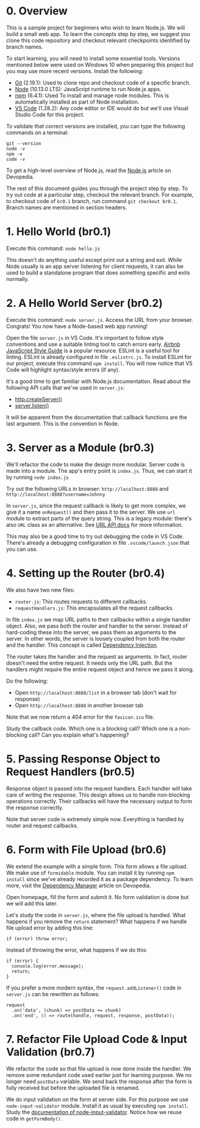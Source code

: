 # 0. Overview

This is a sample project for beginners who wish to learn Node.js. We will build a small web app. To learn the concepts step by step, we suggest you clone this code repository and checkout relevant checkpoints identified by branch names.

To start learning, you will need to install some essential tools. Versions mentioned below were used on Windows 10 when preparing this project but you may use more recent versions. Install the following:
* [Git](https://git-scm.com/download) (2.19.1): Used to clone repo and checkout code of a specific branch.
* [Node](https://nodejs.org/) (10.13.0 LTS): JavaScript runtime to run Node.js apps.
* [npm](https://www.npmjs.com/get-npm) (6.4.1): Used To install and manage node modules. This is automatically installed as part of Node installation.
* [VS Code](https://code.visualstudio.com/) (1.28.2): Any code editor or IDE would do but we'll use Visual Studio Code for this project. 

To validate that correct versions are installed, you can type the following commands on a terminal:
```
git --version
node -v
npm -v
code -v
```

To get a high-level overview of Node.js, read the [Node.js](https://devopedia.org/node-js) article on Devopedia.

The rest of this document guides you through the project step by step. To try out code at a particular step, checkout the relevant branch. For example, to checkout code of `br0.1` branch, run command `git checkout br0.1`. Branch names are mentioned in section headers.


# 1. Hello World (br0.1)

Execute this command: `node hello.js`

This doesn't do anything useful except print out a string and exit. While Node usually is an app server listening for client requests, it can also be used to build a standalone program that does something specific and exits normally.


# 2. A Hello World Server (br0.2)

Execute this command: `node server.js`. Access the URL from your browser. Congrats! You now have a Node-based web app running!

Open the file `server.js` in VS Code. It's important to follow style conventions and use a suitable linting tool to catch errors early. [Airbnb JavaScript Style Guide](https://github.com/airbnb/javascript) is a popular resource. ESLint is a useful tool for linting. ESLint is already configured in file `.eslintrc.js`. To install ESLint for our project, execute this command `npm install`. You will now notice that VS Code will highlight syntax/style errors (if any).

It's a good time to get familiar with Node.js documentation. Read about the following API calls that we've used in `server.js`:
* [http.createServer()](https://nodejs.org/api/http.html#http_http_createserver_options_requestlistener)
* [server.listen()](https://nodejs.org/api/net.html#net_server_listen)

It will be apparent from the documentation that callback functions are the last argument. This is the convention in Node.


# 3. Server as a Module (br0.3)

We'll refactor the code to make the design more modular. Server code is made into a module. The app's entry point is `index.js`. Thus, we can start it by running `node index.js`

Try out the following URLs in browser: `http://localhost:8888` and `http://localhost:8888?username=Johnny`

In `server.js`, since the request callback is likely to get more complex, we give it a name `onRequest()` and then pass it to the server. We use `url` module to extract parts of the query string. This is a legacy module: there's also `URL` class as an alternative. See [URL API docs](https://nodejs.org/api/url.html) for more information.

This may also be a good time to try out debugging the code in VS Code. There's already a debugging configuration in file `.vscode/launch.json` that you can use.


# 4. Setting up the Router (br0.4)

We also have two new files:
* `router.js`: This routes requests to different callbacks.
* `requestHandlers.js`: This encapsulates all the request callbacks.

In file `index.js` we map URL paths to their callbacks within a single handler object. Also, we pass both the router and handler to the server. Instead of hard-coding these into the server, we pass them as arguments to the server. In other words, the server is loosely coupled from both the router and the handler. This concept is called [Dependency Injection](https://devopedia.org/dependency-injection).

The router takes the handler and the request as arguments. In fact, router doesn't need the entire request. It needs only the URL path. But the handlers might require the entire request object and hence we pass it along. 

Do the following:
* Open `http://localhost:8888/list` in a browser tab (don't wait for response)
* Open `http://localhost:8888` in another browser tab

Note that we now return a 404 error for the `favicon.ico` file.

Study the callback code. Which one is a blocking call? Which one is a non-blocking call? Can you explain what's happening?


# 5. Passing Response Object to Request Handlers (br0.5)

Response object is passed into the request handlers. Each handler will take care of writing the response. This design allows us to handle non-blocking operations correctly. Their callbacks will have the necessary output to form the response correctly.

Note that server code is extremely simple now. Everything is handled by router and request callbacks.


# 6. Form with File Upload (br0.6)

We extend the example with a simple form. This form allows a file upload. We make use of `formidable` module. You can install it by running `npm install` since we've already recorded it as a package dependency. To learn more, visit the [Dependency Manager](https://devopedia.org/dependency-manager) article on Devopedia.

Open homepage, fill the form and submit it. No form validation is done but we will add this later. 

Let's study the code in `server.js`, where the file upload is handled. What happens if you remove the `return` statement? What happens if we handle file upload error by adding this line:
```
if (error) throw error;
```

Instead of throwing the error, what happens if we do this:
```
if (error) {
  console.log(error.message);
  return;
}
```

If you prefer a more modern syntax, the `request.addListener()` code in `server.js` can be rewritten as follows:
```
request
  .on('data', (chunk) => postData += chunk)
  .on('end', () => route(handle, request, response, postData));
```


# 7. Refactor File Upload Code & Input Validation (br0.7)

We refactor the code so that file upload is now done inside the handler. We remove some redundant code used earlier just for learning purpose. We no longer need `postData` variable. We send back the response after the form is fully received but before the uploaded file is renamed.

We do input validation on the form at server side. For this purpose we use `node-input-validator` module. Install it as usual by executing `npm install`. Study the [documentation of node-input-validator](https://github.com/artisangang/node-input-validator). Notice how we reuse code in `getFormBody()`.
